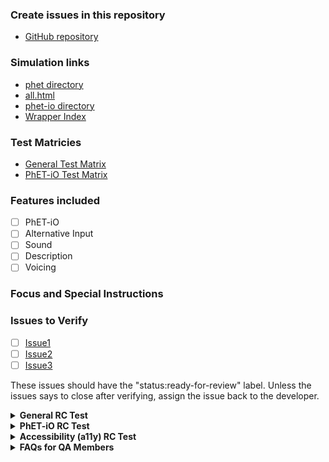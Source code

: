 <!---
DEVELOPERS: Fill in the placeholders that look like {{TOKEN}}.
-->

<h3>Create issues in this repository</h3>

- [GitHub repository]({{GITHUB_REPOSITORY_LINK}})

<h3>Simulation links</h3>

- [phet directory]({{PHET_DIRECTORY_LINK}})
- [all.html]({{ALL_HTML_LINK}})
- [phet-io directory]({{PHET_IO_DIRECTORY_LINK}})
- [Wrapper Index]({{WRAPPER_INDEX_LINK}})

<h3>Test Matricies</h3>

- [General Test Matrix](FILLED_IN_BY_QA)
- [PhET-iO Test Matrix](FILLED_IN_BY_QA)

<h3>Features included</h3>

- [ ] PhET-iO
- [ ] Alternative Input
- [ ] Sound
- [ ] Description
- [ ] Voicing

<h3>Focus and Special Instructions</h3>

<!---
Things to include here:
* purpose/focus of the test
* milestones
* specific things to test
* specific platforms to test
* instructions for any non-standard tests
* If you want PhET-iO diff wrapper tested against a prior version, provide details and link to prior version.
-->

<h3>Issues to Verify</h3>

- [ ] [Issue1](link)
- [ ] [Issue2](link)
- [ ] [Issue3](link)

These issues should have the "status:ready-for-review" label. Unless the issues says to close after verifying, 
assign the issue back to the developer. 


<!---
////////////////////////////////////////////////////////////////////////////////////////////////////////////////////////
// General RC Testing instructions
////////////////////////////////////////////////////////////////////////////////////////////////////////////////////////
-->

<details>
<summary><b>General RC Test</b></summary>

<!--- [DO NOT OMIT, CAN BE EDITED] -->
<h3>What to Test</h3>

- Click every single button.
- Test all possible forms of input.
  - Test all mouse/trackpad inputs.
  - Test all touchscreen inputs.
- If there is sound, make sure it works.
- Make sure you can't lose anything.
- Play with the sim normally.
- Try to break the sim.
- Test all query parameters on all platforms. (See [QA Book](https://github.com/phetsims/QA/blob/master/documentation/qa-book.md) for a list of query parameters.)
- Download HTML on Chrome and iOS.
- Make sure the iFrame version of the simulation is working as intended on all platforms.
- Make sure the XHTML version of the simulation is working as intended on all platforms.
- Complete the test matrix.
- Don't forget to make sure the sim works with Legends of Learning.
- Test the Game Up harness on at least one platform.
- Check [this](https://docs.google.com/spreadsheets/d/1umIAmhn89WN1nzcHKhYJcv-n3Oj6ps1wITc-CjWYytE/edit#gid=0) LoL
spreadsheet and notify AR or AM if it not there.
- If this is rc.1 please do a memory test.
- When making an issue, check to see if it was in a previously published version.
- Try to include version numbers for browsers.
- If there is a console available, check for errors and include them in the Problem Description.
- As an RC begins and ends, check the sim repo. If there is a maintenance issue, check it and notify developers if there is a problem.

<hr>

</details>

<!---
////////////////////////////////////////////////////////////////////////////////////////////////////////////////////////
// PhET-iO RC Test instructions
////////////////////////////////////////////////////////////////////////////////////////////////////////////////////////
-->

<details>
<summary><b>PhET-iO RC Test</b></summary>

<!--- [DO NOT OMIT, CAN BE EDITED] -->
<h3>What to Test</h3>

- Make sure that public files do not have password protection. Use a private browser for this.
- Make sure that private files do have password protection. Use a private browser for this.
- Make sure standalone sim is working properly.
- Make sure the wrapper index is working properly.
- Make sure each wrapper is working properly.
- Launch the simulation in Studio with ?stringTest=xss and make sure the sim doesn't navigate to youtube
- For newer PhET-iO wrapper indices, save the "basic example of a functional wrapper" as a .html file and open it. Make sure the simulation loads without crashing or throwing errors.
- Load the login wrapper just to make sure it works. Do so by adding this link from the sim deployed root: 
  ```
  /wrappers/login/?wrapper=record&validationRule=validateDigits&&numberOfDigits=5&promptText=ENTER_A_5_DIGIT_NUMBER
  ```   
  Further instructions in QA Book
- Conduct a recording test to Metacog, further instructions in the QA Book. Do this for iPadOS + Safari and one other random platform.
- Conduct a memory test on the stand alone sim wrapper (rc.1).
- Test one platform combination with `?phetioDebug` on the Studio and State wrapper.
- If Pan/Zoom is supported, make sure that it works when set with PhET-iO State.
- Test that the sim works offline:
  * Download the `SIM-phet-io-VERSION.zip` file from `phet-io` directory link above.
  * Unzip it to a spot locally.
  * Open `index.html` by double clicking it on your desktop or in a Finder-view.
  * It should look like the standalone version of the sim in PhET-iO brand.

<hr>

</details>

<!---
////////////////////////////////////////////////////////////////////////////////////////////////////////////////////////
// Section 3: For Accessibility (a11y) RC Test [CAN BE OMITTED, SHOULD BE EDITED IF NOT OMITTED]
////////////////////////////////////////////////////////////////////////////////////////////////////////////////////////
-->

<details>
<summary><b>Accessibility (a11y) RC Test</b></summary>

<!--- [DO NOT OMIT, CAN BE EDITED] -->
<h3>What to Test</h3>

- Specific instructions can be found below.
- Make sure the accessibility-related feature that is being tested doesn't negatively affect the sim in any way. Here is a list of features to supported in this test: <!--- PRUNE THIS LIST AS APPROPRIATE -->
  - Alternative Input
  - Interactive Description
  - Sound and Sonification
  - Pan and Zoom
  - Mobile Description
  - Voicing
- Test all possible forms of input.
  - Test all mouse/trackpad inputs.
  - Test all touchscreen inputs.
  - Test all keyboard navigation inputs (if applicable).
  - Test all forms of input with a screen reader (if applicable).

<!--- [CAN BE OMITTED, DO NOT EDIT] -->
<h3>Screen Readers</h3>

This sim supports screen readers. If you are unfamiliar with screen readers, please ask Katie to introduce you to
screen readers. If you simply need a refresher on screen readers, please consult the
[QA Book](https://github.com/phetsims/QA/blob/master/documentation/qa-book.md), which should have
all of the information you need as well as a link to a screen reader tutorial made by Jesse. Otherwise, look over the
a11y view before opening the simulation. Once you've done that, open the simulation and make sure alerts and
descriptions work as intended.

<!--- [CAN BE OMITTED, CAN BE EDITED] -->
<h3>Platforms and Screen Readers to Be Tested</h3>

- [ ] Windows 10 + Latest Chrome + Latest JAWS
- [ ] Windows 10 + Latest Firefox + Latest NVDA
- [ ] macOS + Safari + VoiceOver
- [ ] iOS + Safari + VoiceOver (only if specified in testing issue)

<!--- [CAN BE OMITTED, CAN BE EDITED] -->
<h3>Critical Screen Reader Information</h3>

We are tracking known screen reader bugs in
[this Google Document](https://drive.google.com/open?id=12kTs-g-iKEIH1dyG7Q41_W_oNL4gUKbkW-IQgZjMUBw). If you find a
screen reader bug, please check it against this list.

<!--- [CAN BE OMITTED, CAN BE EDITED] -->
<h3>Keyboard Navigation</h3>

This sim supports keyboard navigation. Please make sure it works as intended on all platforms by itself and with a
screen reader.

<h3>Magnification</h3>

This sim supports magnification with pinch and drag gestures on touch screens, keyboard shortcuts, and mouse/wheel controls. Please test magnfication and make sure
it is working as intended and well with the use cases of the simulation. Due to the way screen readers handle user input, magnification is NOT expected to
work while using a screen reader so there is no need to test this case.

<h3>Final Requests</h3>

- [ ] If this sim is not in [this list](https://phet.colorado.edu/en/accessibility/prototypes) or up to date there, make an
issue in [website](https://github.com/phetsims/website) to ask if PhET research page links need updating. Please assign
to @terracoda and @emily-phet.

<hr>

</details>

<!---
////////////////////////////////////////////////////////////////////////////////////////////////////////////////////////
// Section 4: FAQs for QA Members [DO NOT OMIT, DO NOT EDIT]
////////////////////////////////////////////////////////////////////////////////////////////////////////////////////////
-->

<details>
<summary><b>FAQs for QA Members</b></summary>

<br>
  
  <!--- [DO NOT OMIT, DO NOT EDIT] -->

  <details>
  <summary><i>There are multiple tests in this issue... Which test should I do first?</i></summary> 
  
  Test in order! Test the first thing first, the second thing second, and so on.

  </details>

  <br>

  <!--- [DO NOT OMIT, DO NOT EDIT] -->

  <details>
  <summary><i>How should I format my issue?</i></summary>
  
  Here's a template for making issues:

      <b>Test Device</b>

      blah

      <b>Operating System</b>

      blah

      <b>Browser</b>

      blah

      <b>Problem Description</b>

      blah

      <b>Steps to Reproduce</b>

      blah

      <b>Visuals</b>

      blah

      <details>
      <summary><b>Troubleshooting Information</b></summary>

      blah

      </details>

  </details>

  <br>

  <!--- [DO NOT OMIT, DO NOT EDIT] -->

  <details>
  <summary><i>Who should I assign?</i></summary>
  
  We typically assign the developer who opened the issue in the QA repository.

  </details>
  
  <br>

  <!--- [DO NOT OMIT, DO NOT EDIT] -->

  <details>
  <summary><i>My question isn't in here... What should I do?</i></summary>
  
  You should:

  1. Consult the [QA Book](https://github.com/phetsims/QA/blob/master/documentation/qa-book.md).
  2. Google it.
  3. Ask Katie.
  4. Ask a developer.
  5. Google it again.
  6. Cry.

  </details>

<br>

<hr>

</details>
